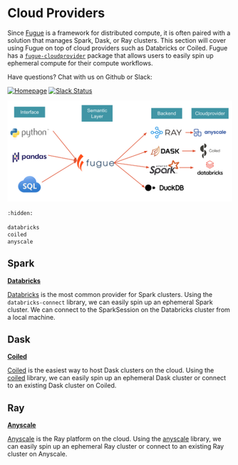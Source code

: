 # Cloud Providers

Since [Fugue](https://github.com/fugue-project/fugue) is a framework for distributed compute, it is often paired with a solution that manages Spark, Dask, or Ray clusters. This section will cover using Fugue on top of cloud providers such as Databricks or Coiled. Fugue has a [`fugue-cloudprovider`](https://github.com/fugue-project/fugue-cloudprovider) package that allows users to easily spin up ephemeral compute for their compute workflows.

Have questions? Chat with us on Github or Slack:

[![Homepage](https://img.shields.io/badge/fugue-source--code-red?logo=github)](https://github.com/fugue-project/fugue)
[![Slack Status](https://img.shields.io/badge/slack-join_chat-white.svg?logo=slack&style=social)](http://slack.fugue.ai)

![img](../../../images/fugue_backends.png)

```{toctree}
:hidden:

databricks
coiled
anyscale
```

## Spark

**[Databricks](databricks.ipynb)**

[Databricks](https://www.databricks.com/) is the most common provider for Spark clusters. Using the `databricks-connect` library, we can easily spin up an ephemeral Spark cluster. We can connect to the SparkSession on the Databricks cluster from a local machine.

## Dask

**[Coiled](coiled.ipynb)**

[Coiled](https://coiled.io/) is the easiest way to host Dask clusters on the cloud. Using the [coiled](https://pypi.org/project/coiled/) library, we can easily spin up an ephemeral Dask cluster or connect to an existing Dask cluster on Coiled.

## Ray

**[Anyscale](anyscale.ipynb)**

[Anyscale](https://www.anyscale.com/) is the Ray platform on the cloud. Using the [anyscale](https://pypi.org/project/anyscale/) library, we can easily spin up an ephemeral Ray cluster or connect to an existing Ray cluster on Anyscale.